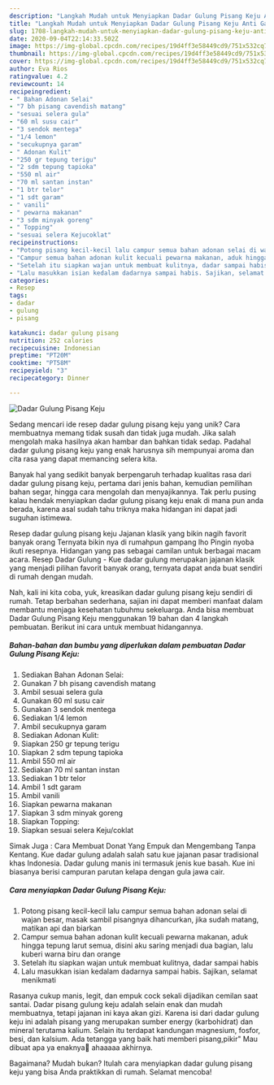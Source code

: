 ```yaml
---
description: "Langkah Mudah untuk Menyiapkan Dadar Gulung Pisang Keju Anti Gagal"
title: "Langkah Mudah untuk Menyiapkan Dadar Gulung Pisang Keju Anti Gagal"
slug: 1708-langkah-mudah-untuk-menyiapkan-dadar-gulung-pisang-keju-anti-gagal
date: 2020-09-04T22:14:33.502Z
image: https://img-global.cpcdn.com/recipes/19d4ff3e58449cd9/751x532cq70/dadar-gulung-pisang-keju-foto-resep-utama.jpg
thumbnail: https://img-global.cpcdn.com/recipes/19d4ff3e58449cd9/751x532cq70/dadar-gulung-pisang-keju-foto-resep-utama.jpg
cover: https://img-global.cpcdn.com/recipes/19d4ff3e58449cd9/751x532cq70/dadar-gulung-pisang-keju-foto-resep-utama.jpg
author: Eva Rios
ratingvalue: 4.2
reviewcount: 14
recipeingredient:
- " Bahan Adonan Selai"
- "7 bh pisang cavendish matang"
- "sesuai selera gula"
- "60 ml susu cair"
- "3 sendok mentega"
- "1/4 lemon"
- "secukupnya garam"
- " Adonan Kulit"
- "250 gr tepung terigu"
- "2 sdm tepung tapioka"
- "550 ml air"
- "70 ml santan instan"
- "1 btr telor"
- "1 sdt garam"
- " vanili"
- " pewarna makanan"
- "3 sdm minyak goreng"
- " Topping"
- "sesuai selera Kejucoklat"
recipeinstructions:
- "Potong pisang kecil-kecil lalu campur semua bahan adonan selai di wajan besar, masak sambil pisangnya dihancurkan, jika sudah matang, matikan api dan biarkan"
- "Campur semua bahan adonan kulit kecuali pewarna makanan, aduk hingga tepung larut semua, disini aku saring menjadi dua bagian, lalu kuberi warna biru dan orange"
- "Setelah itu siapkan wajan untuk membuat kulitnya, dadar sampai habis"
- "Lalu masukkan isian kedalam dadarnya sampai habis. Sajikan, selamat menikmati"
categories:
- Resep
tags:
- dadar
- gulung
- pisang

katakunci: dadar gulung pisang 
nutrition: 252 calories
recipecuisine: Indonesian
preptime: "PT20M"
cooktime: "PT58M"
recipeyield: "3"
recipecategory: Dinner

---
```



![Dadar Gulung Pisang Keju](https://img-global.cpcdn.com/recipes/19d4ff3e58449cd9/751x532cq70/dadar-gulung-pisang-keju-foto-resep-utama.jpg)

Sedang mencari ide resep dadar gulung pisang keju yang unik? Cara membuatnya memang tidak susah dan tidak juga mudah. Jika salah mengolah maka hasilnya akan hambar dan bahkan tidak sedap. Padahal dadar gulung pisang keju yang enak harusnya sih mempunyai aroma dan cita rasa yang dapat memancing selera kita.

Banyak hal yang sedikit banyak berpengaruh terhadap kualitas rasa dari dadar gulung pisang keju, pertama dari jenis bahan, kemudian pemilihan bahan segar, hingga cara mengolah dan menyajikannya. Tak perlu pusing kalau hendak menyiapkan dadar gulung pisang keju enak di mana pun anda berada, karena asal sudah tahu triknya maka hidangan ini dapat jadi suguhan istimewa.

Resep dadar gulung pisang keju Jajanan klasik yang bikin nagih favorit banyak orang Ternyata bikin nya di rumahpun gampang lho Pingin nyoba ikuti resepnya. Hidangan yang pas sebagai camilan untuk berbagai macam acara. Resep Dadar Gulung - Kue dadar gulung merupakan jajanan klasik yang menjadi pilihan favorit banyak orang, ternyata dapat anda buat sendiri di rumah dengan mudah.


Nah, kali ini kita coba, yuk, kreasikan dadar gulung pisang keju sendiri di rumah. Tetap berbahan sederhana, sajian ini dapat memberi manfaat dalam membantu menjaga kesehatan tubuhmu sekeluarga. Anda bisa membuat Dadar Gulung Pisang Keju menggunakan 19 bahan dan 4 langkah pembuatan. Berikut ini cara untuk membuat hidangannya.

<!--inarticleads1-->

##### Bahan-bahan dan bumbu yang diperlukan dalam pembuatan Dadar Gulung Pisang Keju:

1. Sediakan  Bahan Adonan Selai:
1. Gunakan 7 bh pisang cavendish matang
1. Ambil sesuai selera gula
1. Gunakan 60 ml susu cair
1. Gunakan 3 sendok mentega
1. Sediakan 1/4 lemon
1. Ambil secukupnya garam
1. Sediakan  Adonan Kulit:
1. Siapkan 250 gr tepung terigu
1. Siapkan 2 sdm tepung tapioka
1. Ambil 550 ml air
1. Sediakan 70 ml santan instan
1. Sediakan 1 btr telor
1. Ambil 1 sdt garam
1. Ambil  vanili
1. Siapkan  pewarna makanan
1. Siapkan 3 sdm minyak goreng
1. Siapkan  Topping:
1. Siapkan sesuai selera Keju/coklat


Simak Juga : Cara Membuat Donat Yang Empuk dan Mengembang Tanpa Kentang. Kue dadar gulung adalah salah satu kue jajanan pasar tradisional khas Indonesia. Dadar gulung manis ini termasuk jenis kue basah. Kue ini biasanya berisi campuran parutan kelapa dengan gula jawa cair. 

<!--inarticleads2-->

##### Cara menyiapkan Dadar Gulung Pisang Keju:

1. Potong pisang kecil-kecil lalu campur semua bahan adonan selai di wajan besar, masak sambil pisangnya dihancurkan, jika sudah matang, matikan api dan biarkan
1. Campur semua bahan adonan kulit kecuali pewarna makanan, aduk hingga tepung larut semua, disini aku saring menjadi dua bagian, lalu kuberi warna biru dan orange
1. Setelah itu siapkan wajan untuk membuat kulitnya, dadar sampai habis
1. Lalu masukkan isian kedalam dadarnya sampai habis. Sajikan, selamat menikmati


Rasanya cukup manis, legit, dan empuk cock sekali dijadikan cemilan saat santai. Dadar pisang gulung keju adalah selain enak dan mudah membuatnya, tetapi jajanan ini kaya akan gizi. Karena isi dari dadar gulung keju ini adalah pisang yang merupakan sumber energy (karbohidrat) dan mineral terutama kalium. Selain itu terdapat kandungan magnesium, fosfor, besi, dan kalsium. Ada tetangga yang baik hati memberi pisang,pikir&#34; Mau dibuat apa ya enaknya🤔 ahaaaaa akhirnya. 

Bagaimana? Mudah bukan? Itulah cara menyiapkan dadar gulung pisang keju yang bisa Anda praktikkan di rumah. Selamat mencoba!

